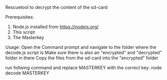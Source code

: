 Rescuetool to decrypt the content of the sd-card

Prerequisites:
1) Node.js installed from https://nodejs.org/
2) This script
3) The Masterkey

Usage:
Open the Command prompt and navigate to the folder where the decode.js script is
Make sure there is also an "encrypted" and "decrypted" folder in there
Copy the files from the sd-card into the "encrypted" folder

run follwing command and replace MASTERKEY with the correct key:
node decode MASTERKEY
